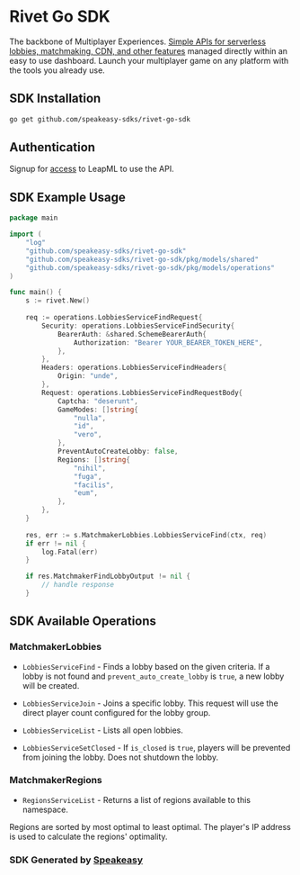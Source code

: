 # Rivet Go SDK

The backbone of Multiplayer Experiences.  [Simple APIs for serverless lobbies, matchmaking, CDN, and other features](https://docs.rivet.gg/general/introduction) managed directly within an easy to use dashboard. Launch your multiplayer game on any platform with the tools you already use.

<!-- Start SDK Installation -->
## SDK Installation

```bash
go get github.com/speakeasy-sdks/rivet-go-sdk
```
<!-- End SDK Installation -->

## Authentication

Signup for [access](https://www.leapml.dev/signup) to LeapML to use the API. 

## SDK Example Usage
<!-- Start SDK Example Usage -->
```go
package main

import (
    "log"
    "github.com/speakeasy-sdks/rivet-go-sdk"
    "github.com/speakeasy-sdks/rivet-go-sdk/pkg/models/shared"
    "github.com/speakeasy-sdks/rivet-go-sdk/pkg/models/operations"
)

func main() {
    s := rivet.New()
    
    req := operations.LobbiesServiceFindRequest{
        Security: operations.LobbiesServiceFindSecurity{
            BearerAuth: &shared.SchemeBearerAuth{
                Authorization: "Bearer YOUR_BEARER_TOKEN_HERE",
            },
        },
        Headers: operations.LobbiesServiceFindHeaders{
            Origin: "unde",
        },
        Request: operations.LobbiesServiceFindRequestBody{
            Captcha: "deserunt",
            GameModes: []string{
                "nulla",
                "id",
                "vero",
            },
            PreventAutoCreateLobby: false,
            Regions: []string{
                "nihil",
                "fuga",
                "facilis",
                "eum",
            },
        },
    }
    
    res, err := s.MatchmakerLobbies.LobbiesServiceFind(ctx, req)
    if err != nil {
        log.Fatal(err)
    }

    if res.MatchmakerFindLobbyOutput != nil {
        // handle response
    }
```
<!-- End SDK Example Usage -->

<!-- Start SDK Available Operations -->
## SDK Available Operations


### MatchmakerLobbies

* `LobbiesServiceFind` - Finds a lobby based on the given criteria.
If a lobby is not found and `prevent_auto_create_lobby` is `true`, 
a new lobby will be created.

* `LobbiesServiceJoin` - Joins a specific lobby.
This request will use the direct player count configured for the
lobby group.

* `LobbiesServiceList` - Lists all open lobbies.
* `LobbiesServiceSetClosed` - If `is_closed` is `true`, players will be prevented from joining the lobby.
Does not shutdown the lobby.


### MatchmakerRegions

* `RegionsServiceList` - Returns a list of regions available to this namespace.

Regions are sorted by most optimal to least optimal. The player's IP address
is used to calculate the regions' optimality.

<!-- End SDK Available Operations -->

### SDK Generated by [Speakeasy](https://docs.speakeasyapi.dev/docs/using-speakeasy/client-sdks)
